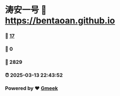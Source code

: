 # 涛安一号 :link: https://bentaoan.github.io 
### :page_facing_up: [17](https://bentaoan.github.io/tag.html) 
### :speech_balloon: 0 
### :hibiscus: 2829 
### :alarm_clock: 2025-03-13 22:43:52 
### Powered by :heart: [Gmeek](https://github.com/Meekdai/Gmeek)
